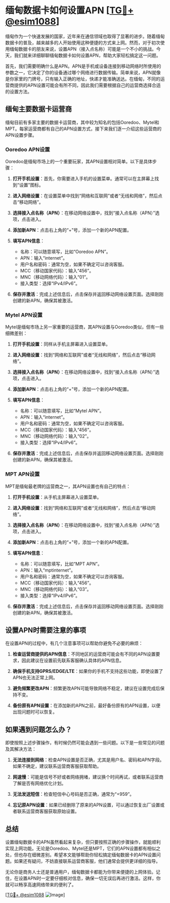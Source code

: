 # 缅甸数据卡如何设置APN [[TG💪+ @esim1088](https://t.me/s/esim1088)]

缅甸作为一个快速发展的国家，近年来在通信领域也取得了显著的进步。随着缅甸数据卡的普及，越来越多的人开始使用这种便捷的方式来上网。然而，对于初次使用缅甸数据卡的朋友来说，设置APN（接入点名称）可能是一个不小的挑战。今天，我们就来详细聊聊缅甸数据卡如何设置APN，帮助大家轻松搞定这一问题。

首先，我们需要明确什么是APN。APN是手机或设备连接到移动网络时所使用的参数之一，它决定了你的设备通过哪个网络进行数据传输。简单来说，APN就像是你家里的门牌号，只有输入正确的地址，快递才能准确送达。在缅甸，不同的运营商提供的APN设置可能会有所不同，因此我们需要根据自己的运营商选择合适的设置方法。

## 缅甸主要数据卡运营商

缅甸目前有多家主要的数据卡运营商，其中较为知名的包括Ooredoo、Mytel和MPT。每家运营商都有自己的APN设置方式，接下来我们逐一介绍这些运营商的APN设置步骤。

### Ooredoo APN设置

Ooredoo是缅甸市场上的一个重要玩家，其APN设置相对简单。以下是具体步骤：

1. **打开手机设置**：首先，你需要进入手机的设置菜单。通常可以在主屏幕上找到“设置”图标。
   
2. **进入网络设置**：在设置菜单中找到“网络和互联网”或者“无线和网络”，然后点击“移动网络”。

3. **选择接入点名称（APN）**：在移动网络设置中，找到“接入点名称（APN）”选项，点击进入。

4. **添加新APN**：点击右上角的“+”号，添加一个新的APN配置。

5. **填写APN信息**：
   - 名称：可以随意填写，比如“Ooredoo APN”。
   - APN：输入“internet”。
   - 用户名和密码：通常为空，如果不确定可以咨询客服。
   - MCC（移动国家代码）：输入“456”。
   - MNC（移动网络代码）：输入“01”。
   - 接入类型：选择“IPv4/IPv6”。

6. **保存并激活**：完成上述信息后，点击保存并返回移动网络设置页面。选择刚刚创建的新APN，确保其被激活。

### Mytel APN设置

Mytel是缅甸市场上另一家重要的运营商，其APN设置与Ooredoo类似，但有一些细微差别：

1. **打开手机设置**：同样从手机主屏幕进入设置菜单。

2. **进入网络设置**：找到“网络和互联网”或者“无线和网络”，然后点击“移动网络”。

3. **选择接入点名称（APN）**：在移动网络设置中，找到“接入点名称（APN）”选项，点击进入。

4. **添加新APN**：点击右上角的“+”号，添加一个新的APN配置。

5. **填写APN信息**：
   - 名称：可以随意填写，比如“Mytel APN”。
   - APN：输入“internet”。
   - 用户名和密码：通常为空，如果不确定可以咨询客服。
   - MCC（移动国家代码）：输入“456”。
   - MNC（移动网络代码）：输入“02”。
   - 接入类型：选择“IPv4/IPv6”。

6. **保存并激活**：完成上述信息后，点击保存并返回移动网络设置页面。选择刚刚创建的新APN，确保其被激活。

### MPT APN设置

MPT是缅甸最老牌的运营商之一，其APN设置也有自己的特点：

1. **打开手机设置**：从手机主屏幕进入设置菜单。

2. **进入网络设置**：找到“网络和互联网”或者“无线和网络”，然后点击“移动网络”。

3. **选择接入点名称（APN）**：在移动网络设置中，找到“接入点名称（APN）”选项，点击进入。

4. **添加新APN**：点击右上角的“+”号，添加一个新的APN配置。

5. **填写APN信息**：
   - 名称：可以随意填写，比如“MPT APN”。
   - APN：输入“mptinternet”。
   - 用户名和密码：通常为空，如果不确定可以咨询客服。
   - MCC（移动国家代码）：输入“456”。
   - MNC（移动网络代码）：输入“03”。
   - 接入类型：选择“IPv4/IPv6”。

6. **保存并激活**：完成上述信息后，点击保存并返回移动网络设置页面。选择刚刚创建的新APN，确保其被激活。

## 设置APN时需要注意的事项

在设置APN的过程中，有几个注意事项可以帮助你避免不必要的麻烦：

1. **检查运营商提供的APN信息**：不同地区的运营商可能会有不同的APN设置要求，因此建议在设置前先联系客服确认具体的APN信息。

2. **确保手机支持GPRS/EDGE/LTE**：如果你的手机不支持这些功能，即使设置了APN也无法正常上网。

3. **避免频繁更改APN**：频繁更改APN可能导致网络不稳定，建议在设置完成后保持不变。

4. **备份原有APN设置**：在添加新的APN之前，最好备份原有的APN设置，以便出现问题时可以恢复。

## 如果遇到问题怎么办？

即使按照上述步骤操作，有时候仍然可能会遇到一些问题。以下是一些常见的问题及其解决方法：

1. **无法连接到网络**：检查APN设置是否正确，尤其是用户名、密码和APN字段。如果不确定，建议联系运营商客服获取帮助。

2. **网速慢**：可能是信号不好或者网络拥堵，建议换个时间再试，或者联系运营商了解是否有网络优化计划。

3. **无法发送短信**：检查短信中心号码是否正确，通常为“+959”。

4. **忘记原APN设置**：如果已经删除了原来的APN设置，可以通过恢复出厂设置或者联系运营商客服获取原始设置。

## 总结

设置缅甸数据卡的APN虽然看起来复杂，但只要按照正确的步骤操作，就能顺利实现上网功能。无论是Ooredoo、Mytel还是MPT，它们的APN设置都有相似之处，但也存在细微差别。希望本文能够帮助你轻松搞定缅甸数据卡的APN设置问题。如果还有疑问，不妨直接联系运营商客服，他们通常会提供更详细的指导。

无论你是商务人士还是普通用户，缅甸数据卡都能为你带来便捷的上网体验。记住，在设置APN时一定要仔细核对信息，确保一切无误后再进行激活。这样，你就可以畅享高速网络带来的便利了。

[[TG💪+ @esim1088](https://t.me/s/esim1088) ![Image](https://i.postimg.cc/4NQfJmqS/Snipaste-2025-05-13-00-14-12.png)]